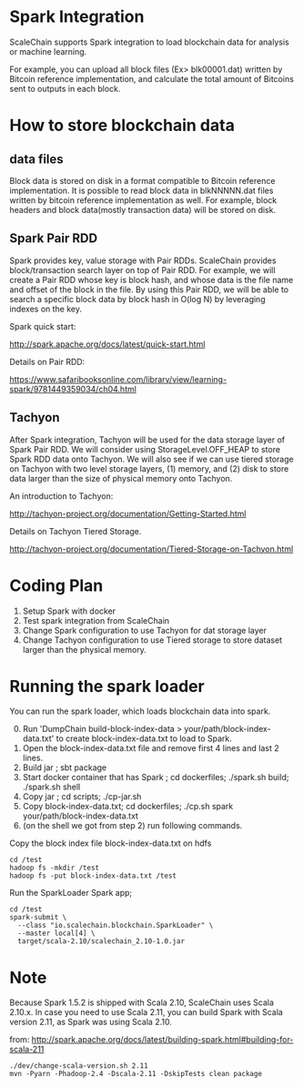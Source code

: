 # Spark Integration
ScaleChain supports Spark integration to load blockchain data for analysis or machine learning. 

For example, you can upload all block files (Ex> blk00001.dat) written by Bitcoin reference implementation,
and calculate the total amount of Bitcoins sent to outputs in each block. 


# How to store blockchain data
## data files
Block data is stored on disk in a format compatible to Bitcoin reference implementation.
It is possible to read block data in blkNNNNN.dat files written by bitcoin reference implementation as well.
For example, block headers and block data(mostly transaction data) will be stored on disk.

## Spark Pair RDD
Spark provides key, value storage with Pair RDDs. 
ScaleChain provides block/transaction search layer on top of Pair RDD.
For example, we will create a Pair RDD whose key is block hash, and whose data is the file name and offset of the block in the file.
By using this Pair RDD, we will be able to search a specific block data by block hash in O(log N) by leveraging indexes on the key.

Spark quick start:

http://spark.apache.org/docs/latest/quick-start.html

Details on Pair RDD:

https://www.safaribooksonline.com/library/view/learning-spark/9781449359034/ch04.html

## Tachyon
After Spark integration, Tachyon will be used for the data storage layer of Spark Pair RDD.
We will consider using StorageLevel.OFF_HEAP to store Spark RDD data onto Tachyon.
We will also see if we can use tiered storage on Tachyon with two level storage layers, 
(1) memory, and (2) disk to store data larger than the size of physical memory onto Tachyon.

An introduction to Tachyon:
 
http://tachyon-project.org/documentation/Getting-Started.html

Details on Tachyon Tiered Storage.

http://tachyon-project.org/documentation/Tiered-Storage-on-Tachyon.html


# Coding Plan 
1. Setup Spark with docker
2. Test spark integration from ScaleChain
3. Change Spark configuration to use Tachyon for dat storage layer
4. Change Tachyon configuration to use Tiered storage to store dataset larger than the physical memory.

# Running the spark loader
You can run the spark loader, which loads blockchain data into spark.

0. Run 'DumpChain <path to blkNNNNN.dat files> build-block-index-data > your/path/block-index-data.txt' to create block-index-data.txt to load to Spark.
1. Open the block-index-data.txt file and remove first 4 lines and last 2 lines.
2. Build jar ; sbt package
3. Start docker container that has Spark ; cd dockerfiles; ./spark.sh build; ./spark.sh shell
4. Copy jar ; cd scripts; ./cp-jar.sh
5. Copy block-index-data.txt; cd dockerfiles; ./cp.sh spark your/path/block-index-data.txt 
5. (on the shell we got from step 2) run following commands.

Copy the block index file block-index-data.txt on hdfs 
```
cd /test
hadoop fs -mkdir /test
hadoop fs -put block-index-data.txt /test
```

Run the SparkLoader Spark app; 
```
cd /test
spark-submit \
  --class "io.scalechain.blockchain.SparkLoader" \
  --master local[4] \
  target/scala-2.10/scalechain_2.10-1.0.jar
```

# Note

Because Spark 1.5.2 is shipped with Scala 2.10, ScaleChain uses Scala 2.10.x.
In case you need to use Scala 2.11, you can build Spark with Scala version 2.11, as Spark was using Scala 2.10.

from: http://spark.apache.org/docs/latest/building-spark.html#building-for-scala-211
```
./dev/change-scala-version.sh 2.11
mvn -Pyarn -Phadoop-2.4 -Dscala-2.11 -DskipTests clean package
```